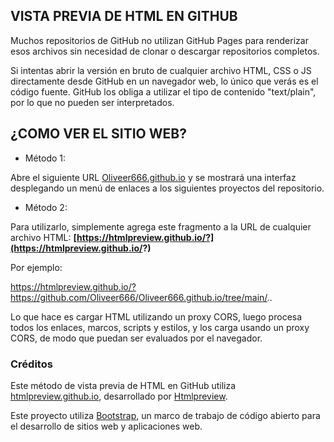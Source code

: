 VISTA PREVIA DE HTML EN GITHUB
-------------------------------

Muchos repositorios de GitHub no utilizan GitHub Pages para renderizar esos archivos sin necesidad de clonar o descargar repositorios completos.

Si intentas abrir la versión en bruto de cualquier archivo HTML, CSS o JS directamente desde GitHub en un navegador web, lo único que verás es el código fuente. GitHub los obliga a utilizar el tipo de contenido "text/plain", por lo que no pueden ser interpretados.

## ¿COMO VER EL SITIO WEB?

- Método 1:

Abre el siguiente URL [Oliveer666.github.io](https://oliveer666.github.io/) y se mostrará una interfaz desplegando un menú de enlaces a los siguientes proyectos del repositorio.

- Método 2:

Para utilizarlo, simplemente agrega este fragmento a la URL de cualquier archivo HTML: **[https://htmlpreview.github.io/?](https://htmlpreview.github.io/?)**

Por ejemplo:

https://htmlpreview.github.io/?https://github.com/Oliveer666/Oliveer666.github.io/tree/main/..

Lo que hace es cargar HTML utilizando un proxy CORS, luego procesa todos los enlaces, marcos, scripts y estilos, y los carga usando un proxy CORS, de modo que puedan ser evaluados por el navegador.


### Créditos

Este método de vista previa de HTML en GitHub utiliza [htmlpreview.github.io](https://github.com/htmlpreview/htmlpreview.github.com), desarrollado por [Htmlpreview](https://github.com/htmlpreview).

Este proyecto utiliza [Bootstrap](https://getbootstrap.com/), un marco de trabajo de código abierto para el desarrollo de sitios web y aplicaciones web.
